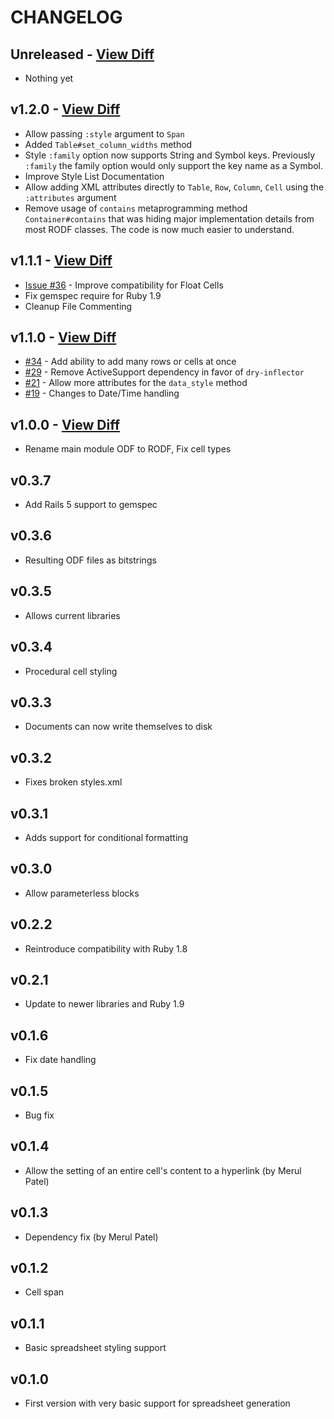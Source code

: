 # CHANGELOG

## Unreleased - [View Diff](https://github.com/westonganger/rodf/compare/v1.2.0..master)
- Nothing yet

## v1.2.0 - [View Diff](https://github.com/westonganger/rodf/compare/v1.1.1..v1.2.0)
- Allow passing `:style` argument to `Span`
- Added `Table#set_column_widths` method
- Style `:family` option now supports String and Symbol keys. Previously `:family` the family option would only support the key name as a Symbol.
- Improve Style List Documentation
- Allow adding XML attributes directly to `Table`, `Row`, `Column`, `Cell` using the `:attributes` argument
- Remove usage of `contains` metaprogramming method `Container#contains` that was hiding major implementation details from most RODF classes. The code is now much easier to understand.

## v1.1.1 - [View Diff](https://github.com/westonganger/rodf/compare/v1.1.0..v1.1.1)
- [Issue #36](https://github.com/westonganger/rodf/issues/36) - Improve compatibility for Float Cells
- Fix gemspec require for Ruby 1.9
- Cleanup File Commenting

## v1.1.0 - [View Diff](https://github.com/westonganger/rodf/compare/v1.0.0..v1.1.0)
- [#34](https://github.com/westonganger/rodf/pull/34) - Add ability to add many rows or cells at once
- [#29](https://github.com/westonganger/rodf/pull/29) - Remove ActiveSupport dependency in favor of `dry-inflector`
- [#21](https://github.com/thiagoarrais/rodf/pull/21) - Allow more attributes for the `data_style` method
- [#19](https://github.com/westonganger/rodf/issues/19) - Changes to Date/Time handling

## v1.0.0 - [View Diff](https://github.com/westonganger/rodf/compare/v0.3.7..v1.0.0)
- Rename main module ODF to RODF, Fix cell types

## v0.3.7
- Add Rails 5 support to gemspec

## v0.3.6
- Resulting ODF files as bitstrings

## v0.3.5
- Allows current libraries

## v0.3.4
- Procedural cell styling

## v0.3.3
- Documents can now write themselves to disk

## v0.3.2
- Fixes broken styles.xml

## v0.3.1
- Adds support for conditional formatting

## v0.3.0
- Allow parameterless blocks

## v0.2.2
- Reintroduce compatibility with Ruby 1.8

## v0.2.1
- Update to newer libraries and Ruby 1.9

## v0.1.6
- Fix date handling

## v0.1.5
- Bug fix

## v0.1.4
- Allow the setting of an entire cell's content to a hyperlink (by Merul Patel)

## v0.1.3
- Dependency fix (by Merul Patel)

## v0.1.2 
- Cell span

## v0.1.1
- Basic spreadsheet styling support

## v0.1.0
- First version with very basic support for spreadsheet generation
